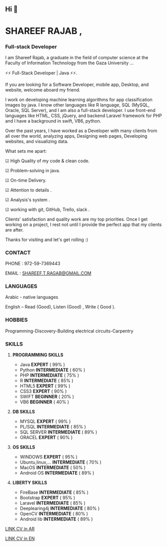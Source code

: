 ## Hi  👋

# SHAREEF RAJAB ,
### Full-stack Developer

I am Shareef Rajab, a graduate in the field of computer science at the Faculty of Information Technology
from the Gaza University ... 

⚡⚡ Full-Stack Developer | Java ⚡⚡.

If you are looking for a Software Developer, mobile app, Desktop, and website, welcome aboard my friend.

I work on developing machine learning algorithms for app classification images by java. I know other languages like R language, SQL (MySQL, Oracle, SQL Server), and I am also a full-stack developer. I use front-end languages like HTML, CSS, jQuery, and backend Laravel framework for PHP and I have a background in swift, VB6, python.

Over the past years, I have worked as a Developer with many clients from all over the world, analyzing apps, Designing web pages, Developing websites, and visualizing data.

What sets me apart:

☑ High Quality of my code & clean code.

☑ Problem-solving in java.

☑ On-time Delivery.

☑ Attention to details .

☑ Analysis's system .

☑ working with git, GitHub, Trello, slack  .


Clients' satisfaction and quality work are my top priorities. Once I get working on a project, I rest not until I provide the perfect app that my clients are after.

 Thanks for visiting and let's get rolling :)

### CONTACT

PHONE : 972-59-7369443 

EMAIL : SHAREEF.T.RAGAB@GMAIL.COM 

### LANGUAGES

Arabic - native languages

English – Read (Good), Listen (Good) , Write ( Good ).

### HOBBIES

Programming-Discovery-Building electrical circuits-Carpentry

### SKILLS

1. **PROGRAMMING SKILLS**

     - Java **EXPERT** ( 99% )
     - Python **INTERMEDIATE** ( 60% )
     - PHP **INTERMEDIATE** ( 75% )
     - R **INTERMEDIATE** ( 85% )
     - HTML5 **EXPERT** ( 99% )
     - CSS3 **EXPERT** ( 90% )
     - SWIFT **BEGINNER** ( 20% )
     - VB6 **BEGINNER** ( 40% )
     
2. **DB SKILLS**

     - MYSQL **EXPERT** ( 99% )
     - PL/SQL **INTERMEDIATE** ( 85% )
     - SQL SERVER **INTERMEDIATE** ( 89% )
     - ORACEL **EXPERT** ( 90% )
     
3. **OS SKILLS**

     - WINDOWS **EXPERT** ( 95% )
     - Ubuntu,linux,... **INTERMEDIATE** ( 70% )
     - MacOS **INTERMEDIATE** ( 50% )
     - Android OS **INTERMEDIATE** ( 89% )
     
4. **LIBERTY SKILLS**

     - FireBase **INTERMEDIATE** ( 85% )
     - Bootstrap **EXPERT** ( 95% )
     - Laravel **INTERMEDIATE** ( 85% )
     - Deeplearing4j **INTERMEDIATE** ( 80% )
     - OpenCV **INTERMEDIATE** ( 80% )
     - Android lib **INTERMEDIATE** ( 89% )
     

[LINK CV in AR](https://bit.ly/3cagIcN "السيرة الذاتية")

[LINK CV in EN](https://bit.ly/2YgMJYv "CV")
